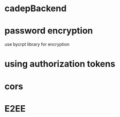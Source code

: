 # cadepBackend
# password encryption
use bycrpt library for encryption
# using authorization tokens
# cors
# E2EE
